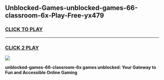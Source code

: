 
## Unblocked-Games-unblocked-games-66-classroom-6x-Play-Free-yx479
<h3>
<a href="https://premium76.site?title=unblocked-games-66-classroom-6x&ref=17A">CLICK TO PLAY</a></h3>
<hr>

<h3>
<a href="https://premium76.site?title=unblocked-games-66-classroom-6x&ref=17A">CLICK 2 PLAY</a>
  
</h3>

<a href="https://premium76.site?title=unblocked-games-66-classroom-6x&ref=17A"><img src="https://clearcache.store/games.png"></a>


**unblocked-games-66-classroom-6x games unblocked: Your Gateway to Fun and Accessible Online Gaming**
